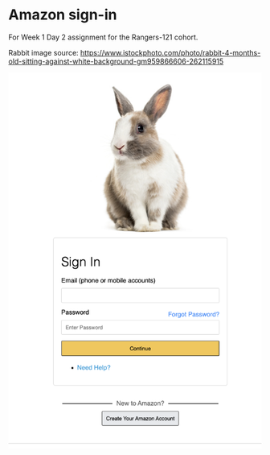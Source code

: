 # Amazon sign-in

For Week 1 Day 2 assignment for the Rangers-121 cohort.

Rabbit image source: https://www.istockphoto.com/photo/rabbit-4-months-old-sitting-against-white-background-gm959866606-262115915 

![](signinpageimage.png)
